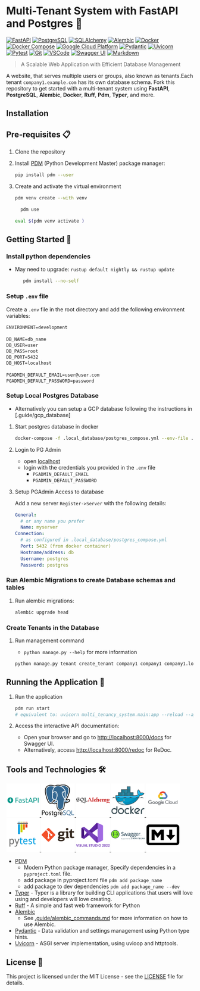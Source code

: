 # Multi-Tenant System with FastAPI and Postgres :rocket:

[![FastAPI](https://img.shields.io/badge/FastAPI-005571?style=flat&logo=fastapi&logoColor=white)](https://fastapi.tiangolo.com/) [![PostgreSQL](https://img.shields.io/badge/PostgreSQL-336791?style=flat&logo=postgresql&logoColor=white)](https://www.postgresql.org/) [![SQLAlchemy](https://img.shields.io/badge/SQLAlchemy-282C34?style=flat&logo=sqlalchemy&logoColor=white)](https://www.sqlalchemy.org/) [![Alembic](https://img.shields.io/badge/Alembic-4E98E8?style=flat&logo=alembic&logoColor=white)](https://alembic.sqlalchemy.org/en/latest/) [![Docker](https://img.shields.io/badge/Docker-2496ED?style=flat&logo=docker&logoColor=white)](https://www.docker.com/) [![Docker Compose](https://img.shields.io/badge/Docker_Compose-2496ED?style=flat&logo=docker&logoColor=white)](https://docs.docker.com/compose/) [![Google Cloud Platform](https://img.shields.io/badge/Google_Cloud_Platform-4285F4?style=flat&logo=google-cloud&logoColor=white)](https://cloud.google.com/) [![Pydantic](https://img.shields.io/badge/Pydantic-2B7DBC?style=flat&logo=python&logoColor=white)](https://pydantic-docs.helpmanual.io/) [![Uvicorn](https://img.shields.io/badge/Uvicorn-2B7DBC?style=flat&logo=python&logoColor=white)](https://www.uvicorn.org/) [![Pytest](https://img.shields.io/badge/Pytest-0A9EDC?style=flat&logo=pytest&logoColor=white)](https://docs.pytest.org/en/6.2.x/) [![Git](https://img.shields.io/badge/Git-F05032?style=flat&logo=git&logoColor=white)](https://git-scm.com/) [![VSCode](https://img.shields.io/badge/VSCode-007ACC?style=flat&logo=visual-studio-code&logoColor=white)](https://code.visualstudio.com/) [![Swagger UI](https://img.shields.io/badge/Swagger_UI-85EA2D?style=flat&logo=swagger&logoColor=black)](https://swagger.io/tools/swagger-ui/) [![Markdown](https://img.shields.io/badge/Markdown-000000?style=flat&logo=markdown&logoColor=white)](https://www.markdownguide.org/)

> A Scalable Web Application with Efficient Database Management

A website, that serves multiple users or groups, also known as tenants.Each tenant `company1.example.com` has its own database schema.
Fork this repository to get started with a multi-tenant system using **FastAPI**, **PostgreSQL**, **Alembic**, **Docker**, **Ruff**, **Pdm**, **Typer**, and more.

## Installation

## Pre-requisites :clipboard:

1. Clone the repository

2. Install [PDM](https://pdm.fming.dev/) (Python Development Master) package manager:

   ```bash
   pip install pdm --user
   ```

3. Create and activate the virtual environment

   ```bash
   pdm venv create --with venv
   ```

   ```bash
     pdm use
   ```

   ```bash
   eval $(pdm venv activate )
   ```

## Getting Started :wrench:

### Install python dependencies

- May need to upgrade: `rustup default nightly && rustup update`

  ```bash
     pdm install --no-self
  ```

### Setup `.env` file

Create a `.env` file in the root directory and add the following environment variables:

```env
ENVIRONMENT=development

DB_NAME=db_name
DB_USER=user
DB_PASS=root
DB_PORT=5432
DB_HOST=localhost

PGADMIN_DEFAULT_EMAIL=user@user.com
PGADMIN_DEFAULT_PASSWORD=password
```

### Setup Local Postgres Database

- Alternatively you can setup a GCP database following the instructions in [.guide/gcp_database]

1. Start postgres database in docker

   ```bash
   docker-compose -f .local_database/postgres_compose.yml --env-file .env up
   ```

2. Login to PG Admin

   - open [localhost](http://localhost)
   - login with the credentials you provided in the `.env` file
     - `PGADMIN_DEFAULT_EMAIL`
     - `PGADMIN_DEFAULT_PASSWORD`

3. Setup PGAdmin Access to database

   Add a new server `Register->Server` with the following details:

   ```yaml
   General:
     # or any name you prefer
     Name: myserver
   Connection:
     # as configured in .local_database/postgres_compose.yml
     Port: 5432 (from docker container)
     Hostname/address: db
     Username: postgres
     Password: postgres
   ```

### Run Alembic Migrations to create Database schemas and tables

1. Run alembic migrations:

   ```bash
   alembic upgrade head
   ```

### Create Tenants in the Database

1. Run management command

   - `python manage.py --help` for more information

   ```bash
   python manage.py tenant create_tenant company1 company1 company1.localhost
   ```

## Running the Application :running:

1. Run the application

   ```bash
   pdm run start
   # equivalent to: uvicorn multi_tenancy_system.main:app --reload --app-dir ./src
   ```

2. Access the interactive API documentation:
   - Open your browser and go to <http://localhost:8000/docs> for Swagger UI.
   - Alternatively, access <http://localhost:8000/redoc> for ReDoc.

## Tools and Technologies :hammer_and_wrench:

<p align="left">
  <a href="https://fastapi.tiangolo.com/" target="_blank" rel="noreferrer">
    <img src="https://raw.githubusercontent.com/devicons/devicon/master/icons/fastapi/fastapi-plain-wordmark.svg" alt="fastapi" width="90" height="90">
  </a>
   <a href="https://www.postgresql.org/" target="_blank" rel="noreferrer">
      <img src="https://raw.githubusercontent.com/devicons/devicon/master/icons/postgresql/postgresql-original-wordmark.svg" alt="postgresql" width="90" height="90"/>
   </a>
   <a href="https://www.sqlalchemy.org/" target="_blank" rel="noreferrer">
      <img src="https://raw.githubusercontent.com/devicons/devicon/master/icons/sqlalchemy/sqlalchemy-original-wordmark.svg" alt="sqlalchemy" width="90" height="90"/>
   </a>
   <a href="https://www.docker.com/" target="_blank" rel="noreferrer">
      <img src="https://raw.githubusercontent.com/devicons/devicon/master/icons/docker/docker-original-wordmark.svg" alt="docker" width="90" height="90"/>
   </a>
   <a href="https://cloud.google.com/" target="_blank" rel="noreferrer">
      <img src="https://raw.githubusercontent.com/devicons/devicon/master/icons/googlecloud/googlecloud-original-wordmark.svg" alt="cloud" width="90" height="90"/>
   </a>
   <a href="https://docs.pytest.org/en/6.2.x/" target="_blank" rel="noreferrer">
      <img src="https://raw.githubusercontent.com/devicons/devicon/master/icons/pytest/pytest-original-wordmark.svg" alt="pytest" width="90" height="90"/>
   </a>
   <a href="https://git-scm.com/" target="_blank" rel="noreferrer">
      <img src="https://raw.githubusercontent.com/devicons/devicon/master/icons/git/git-original-wordmark.svg" alt="github" width="90" height="90"/>
   </a>
   <a href="https://code.visualstudio.com/" target="_blank" rel="noreferrer">
      <img src="https://raw.githubusercontent.com/devicons/devicon/master/icons/visualstudio/visualstudio-original-wordmark.svg" alt="visualstudio" width="90" height="90"/>
   </a>
   <a href="https://swagger.io/tools/swagger-ui/" target="_blank" rel="noreferrer">
      <img src="https://raw.githubusercontent.com/devicons/devicon/master/icons/swagger/swagger-original-wordmark.svg" alt="swagger" width="90" height="90"/>
   </a>
   <a href="https://www.markdownguide.org/" target="_blank" rel="noreferrer">
      <img src="https://raw.githubusercontent.com/devicons/devicon/master/icons/markdown/markdown-original.svg" alt="markdownguide" width="90" height="90"/>
   </a>
</p>

- [PDM](https://pdm.fming.dev/)
  - Modern Python package manager, Specify dependencies in a `pyproject.toml` file.
  - add package in pyproject.toml file `pdm add package_name`
  - add package to dev dependencies `pdm add package_name --dev`
- [Typer](https://typer.tiangolo.com/) - Typer is a library for building CLI applications that users will love using and developers will love creating.
- [Ruff](https://ruff.readthedocs.io/en/latest/) - A simple and fast web framework for Python
- [Alembic](https://alembic.sqlalchemy.org/en/latest/)
  - See [.guide/alembic_commands.md](./.guide/alembic_commands.md) for more information on how to use Alembic.
- [Pydantic](https://pydantic-docs.helpmanual.io/) - Data validation and settings management using Python type hints.
- [Uvicorn](https://www.uvicorn.org/) - ASGI server implementation, using uvloop and httptools.

## License :page_facing_up:

This project is licensed under the MIT License - see the [LICENSE](./LICENSE) file for details.
